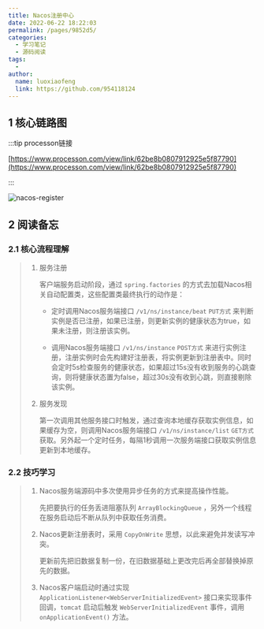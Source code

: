 ```yaml
---
title: Nacos注册中心
date: 2022-06-22 18:22:03
permalink: /pages/9852d5/
categories:
  - 学习笔记
  - 源码阅读
tags:
  - 
author: 
  name: luoxiaofeng
  link: https://github.com/954118124
---
```


## 1 核心链路图

:::tip processon链接

[https://www.processon.com/view/link/62be8b0807912925e5f87790](https://www.processon.com/view/link/62be8b0807912925e5f87790)

:::

![nacos-register](http://media.luoxiaofeng.cn/blog/img/nacos-register.jpg)

## 2 阅读备忘

### 2.1 核心流程理解

> 1. 服务注册
>
>    客户端服务启动阶段，通过 `spring.factories` 的方式去加载Nacos相关自动配置类，这些配置类最终执行的动作是：
>
>    + 定时调用Nacos服务端接口 `/v1/ns/instance/beat` `PUT方式` 来判断实例是否已注册，如果已注册，则更新实例的健康状态为true，如果未注册，则注册该实例。
>
>    + 调用Nacos服务端接口 `/v1/ns/instance` `POST方式` 来进行实例注册，注册实例时会先构建好注册表，将实例更新到注册表中。同时会定时5s检查服务的健康状态，如果超过15s没有收到服务的心跳查询，则将健康状态置为false，超过30s没有收到心跳，则直接剔除该实例。
>
> 2. 服务发现
>
>    第一次调用其他服务接口时触发，通过查询本地缓存获取实例信息，如果缓存为空，则调用Nacos服务端接口 `/v1/ns/instance/list` `GET方式` 获取。另外起一个定时任务，每隔1秒调用一次服务端接口获取实例信息更新到本地缓存。

<!-- more -->

### 2.2 技巧学习

> 1. Nacos服务端源码中多次使用异步任务的方式来提高操作性能。
>
>    先把要执行的任务丢进阻塞队列 `ArrayBlockingQueue` ，另外一个线程在服务启动后不断从队列中获取任务消费。
> 2. Nacos更新注册表时，采用 `CopyOnWrite` 思想，以此来避免并发读写冲突。
>
>    更新前先把旧数据复制一份，在旧数据基础上更改完后再全部替换掉原先的数据。
> 3. Nacos客户端启动时通过实现 `ApplicationListener<WebServerInitializedEvent>` 接口来实现事件回调，`tomcat` 启动后触发 `WebServerInitializedEvent` 事件，调用 `onApplicationEvent()` 方法。
